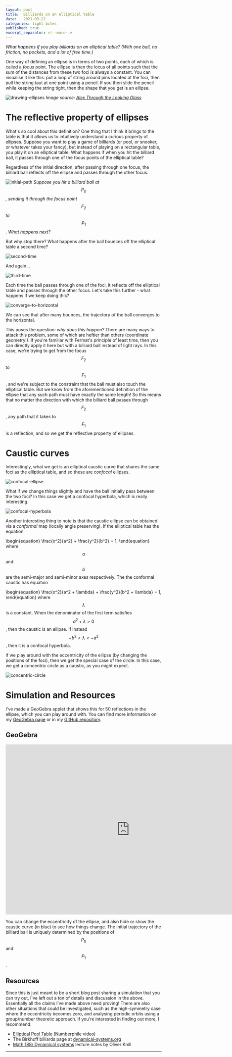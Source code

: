 ```yaml
---
layout: post
title:  Billiards on an elliptical table
date:   2021-03-22
categories: light bites
published: true
excerpt_separator: <!--more-->
---
```

*What happens if you play billiards on an elliptical table? (With one ball, no friction, no pockets, and a lot of free time.)*
<!--more-->

One way of defining an ellipse is in terms of two points, each of which is called a *focus* point. The ellipse is then the locus of all points such that the sum of the distances from these two foci is always a constant. You can visualise it like this: put a loop of string around pins located at the foci, then pull the string taut at one point using a pencil. If you then slide the pencil while keeping the string tight, then the shape that you get is an ellipse. 

![drawing-ellipses](https://images.squarespace-cdn.com/content/v1/553cf0fbe4b080029b4970d7/1430315032812-AU54XBN1OLL63JQU81EN/ke17ZwdGBToddI8pDm48kNOna8qFQZjTtF51_AT4fPh7gQa3H78H3Y0txjaiv_0fDoOvxcdMmMKkDsyUqMSsMWxHk725yiiHCCLfrh8O1z5QHyNOqBUUEtDDsRWrJLTmnhdptcuU1alwky_sWs380orDl0W6eyIWC7ENBy2Bpz1aUhVsZmvWoH3YOzDr0hB2/image-asset.jpeg)
*Image source: [Alex Through the Looking Glass](http://www.loop-the-game.com/snoop)*

# The reflective property of ellipses
What's so cool about this definition? One thing that I think it brings to the table is that it allows us to intuitively understand a curious property of ellipses. Suppose you want to play a game of billiards (or pool, or snooker, or whatever takes your fancy), but instead of playing on a rectangular table, you play it on an elliptical table. What happens if when you hit the billiard ball, it passes through one of the focus points of the elliptical table?

Regardless of the initial direction, after passing through one focus, the billiard ball reflects off the ellipse and passes through the other focus. 

![initial-path](/images/2021/billiards1_Initial.png)
*Suppose you hit a billiard ball at $$P_0$$, sending it through the focus point $$F_2$$ to $$P_1$$. What happens next?*

But why stop there? What happens after the ball bounces off the elliptical table a second time?

![second-time](/images/2021/billiards2_Reflect.png)

And again...

![third-time](/images/2021/billiards3_ReflectTwice.png)

Each time the ball passes through one of the foci, it reflects off the elliptical table and passes through the other focus. Let's take this further - what happens if we keep doing this?

![converge-to-horizontal](/images/2021/billiards4_ConvergeToAxis.png)

We can see that after many bounces, the trajectory of the ball converges to the horizontal. 

This poses the question: *why does this happen?* There are many ways to attack this problem, some of which are heftier than others (coordinate geometry!). If you're familiar with Fermat's principle of least time, then you can directly apply it here but with a billiard ball instead of light rays. In this case, we're trying to get from the focus $$F_2$$ to $$F_1$$, and we're subject to the constraint that the ball must also touch the elliptical table. But we know from the aforementioned definition of the ellipse that any such path must have exactly the same length! So this means that no matter the direction with which the billiard ball passes through $$F_2$$, any path that it takes to $$F_1$$ is a reflection, and so we get the reflective property of ellipses. 

# Caustic curves
Interestingly, what we get is an elliptical caustic curve that shares the same foci as the elliptical table, and so these are *confocal* ellipses. 

![confocal-ellipse](/images/2021/billiards5_ConfocalEllipse.png)

What if we change things slightly and have the ball initially pass between the two foci? In this case we get a confocal hyperbola, which is really interesting. 

![confocal-hyperbola](/images/2021/billiards6_Hyperbola.png)

Another interesting thing to note is that the caustic ellipse can be obtained via a *conformal* map (locally angle preserving). If the elliptical table has the equation

\begin{equation}
	\frac{x^2}{a^2} + \frac{y^2}{b^2} = 1, 
\end{equation}
where $$a$$ and $$b$$ are the semi-major and semi-minor axes respectively. The the conformal caustic has equation

\begin{equation}
	\frac{x^2}{a^2 + \lambda} + \frac{y^2}{b^2 + \lambda} = 1,
\end{equation}
where $$\lambda$$ is a constant. When the denominator of the first term satisfies $$a^2 + \lambda > 0$$, then the caustic is an ellipse. If instead $$-b^2 < \lambda < -a^2$$, then it is a confocal hyperbola. 

If we play around with the eccentricity of the ellipse (by changing the positions of the foci), then we get the special case of the circle. In this case, we get a concentric circle as a caustic, as you might expect. 

![concentric-circle](/images/2021/billiards7_ConcentricCircle.png)

# Simulation and Resources
I've made a GeoGebra applet that shows this for 50 reflections in the ellipse, which you can play around with. You can find more information on my [GeoGebra page](https://www.geogebra.org/m/euzqtn5p) or in my [GitHub repository](https://github.com/spectroscopycafe/geogebra-scripts).

## GeoGebra
<iframe scrolling="no" title="Dynamical Billiards in an Ellipse" src="https://www.geogebra.org/material/iframe/id/zfbv39nj/width/750/height/550/border/888888/sfsb/true/smb/false/stb/false/stbh/false/ai/false/asb/false/sri/true/rc/false/ld/true/sdz/false/ctl/false" width="800px" height="550px" style="border:0px;"> </iframe>

You can change the eccentricity of the ellipse, and also hide or show the caustic curve (in blue) to see how things change. The initial trajectory of the billiard ball is uniquely determined by the positions of $$P_0$$ and $$P_1$$. 

## Resources
Since this is just meant to be a short blog post sharing a simulation that you can try out, I've left out a ton of details and discussion in the above. Essentially all the claims I've made above need proving! There are also other situations that could be investigated, such as the high-symmetry case where the eccentricity becomes zero, and analysing periodic orbits using a group/number theoretic approach. If you're interested in finding out more, I recommend: 
- [Elliptical Pool Table](https://www.youtube.com/watch?v=4KHCuXN2F3I) (Numberphile video)
- The Birkhoff billiards page at [dynamical-systems.org](https://www.dynamical-systems.org/billiard/info.html)
- [Math 188r Dynamical systems](http://people.math.harvard.edu/~knill/teaching/math118/118_dynamicalsystems.pdf) lecture notes by Oliver Knill

---

